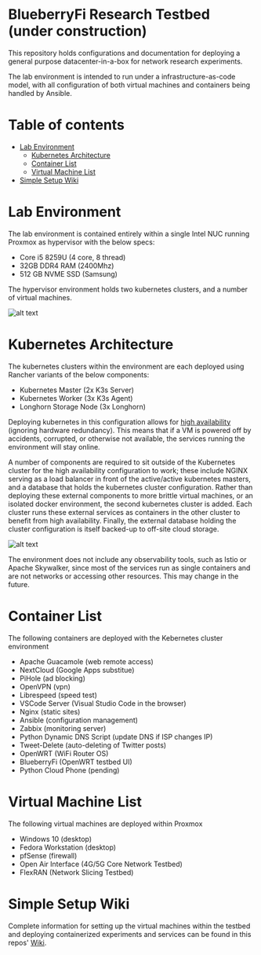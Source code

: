 # BlueberryFi Research Testbed (under construction)
This repository holds configurations and documentation for deploying a general purpose datacenter-in-a-box for network research experiments.  

The lab environment is intended to run under a infrastructure-as-code model, with all configuration of both virtual machines and containers being handled by Ansible. 

Table of contents
=================

<!--ts-->
   * [Lab Environment](#lab-environment)
      * [Kubernetes Architecture](#kubernetes-architecture)
      * [Container List](#container-list)
      * [Virtual Machine List](#virtual-machine-list)
   * [Simple Setup Wiki](#simple-setup-wiki)
<!--te-->


Lab Environment
============

The lab environment is contained entirely within a single Intel NUC running Proxmox as hypervisor with the below specs: 

- Core i5 8259U (4 core, 8 thread)
- 32GB DDR4 RAM (2400Mhz)
- 512 GB NVME SSD (Samsung)

The hypervisor environment holds two kubernetes clusters, and a number of virtual machines.

![alt text](https://github.com/stevenplatt/homelab/blob/main/img/lab_topology.jpg?raw=true)

Kubernetes Architecture
============

The kubernetes clusters within the environment are each deployed using Rancher variants of the below components: 

- Kubernetes Master (2x K3s Server)
- Kubernetes Worker (3x K3s Agent)
- Longhorn Storage Node (3x Longhorn)

Deploying kubernetes in this configuration allows for [high availability](https://rancher.com/docs/k3s/latest/en/architecture/) (ignoring hardware redundancy). This means that if a VM is powered off by accidents, corrupted, or otherwise not available, the services running the environment will stay online. 

A number of components are required to sit outside of the Kubernetes cluster for the high availability configuration to work; these include NGINX serving as a load balancer in front of the active/active kubernetes masters, and a database that holds the kubernetes cluster configuration. Rather than deploying these external components to more brittle virtual machines, or an isolated docker environment, the second kubernetes cluster is added. Each cluster runs these external services as containers in the other cluster to benefit from high availability. Finally, the external database holding the cluster configuration is itself backed-up to off-site cloud storage.

![alt text](https://github.com/stevenplatt/homelab/blob/main/img/kubernetes_architecture.jpg?raw=true)

The environment does not include any observability tools, such as Istio or Apache Skywalker, since most of the services run as single containers and are not networks or accessing other resources. This may change in the future. 

Container List
============

The following containers are deployed with the Kebernetes cluster environment

- Apache Guacamole (web remote access)
- NextCloud (Google Apps substitue)
- PiHole (ad blocking)
- OpenVPN (vpn)
- Librespeed (speed test)
- VSCode Server (Visual Studio Code in the browser)
- Nginx (static sites)
- Ansible (configuration management)
- Zabbix (monitoring server)
- Python Dynamic DNS Script (update DNS if ISP changes IP)
- Tweet-Delete (auto-deleting of Twitter posts)
- OpenWRT (WiFi Router OS)
- BlueberryFi (OpenWRT testbed UI)
- Python Cloud Phone (pending)

Virtual Machine List
============

The following virtual machines are deployed within Proxmox

- Windows 10 (desktop)
- Fedora Workstation (desktop)
- pfSense (firewall)
- Open Air Interface (4G/5G Core Network Testbed)
- FlexRAN (Network Slicing Testbed)

Simple Setup Wiki
============

Complete information for setting up the virtual machines within the testbed and deploying containerized experiments and services can be found in this repos' [Wiki](https://github.com/stevenplatt/homelab/wiki).
